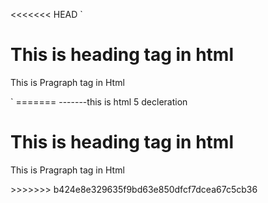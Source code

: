 <<<<<<< HEAD
`<!DOCTYPE html>
<html lang="en"> 
<head>
    <meta charset="UTF-8">
    <title>learning html in 25/10/24 </title>
</head>
<body>
    <h1>This is heading tag in html</h1>
    <p> This is Pragraph tag in Html </p>
</body>
</html>`
=======
<!DOCTYPE html>  -------this is html 5 decleration 
<html lang="en"> 
<head>
    <meta charset="UTF-8">
    <title>learning html in 25/10/24 </title>
</head>
<body>
    <h1>This is heading tag in html</h1>
    <p> This is Pragraph tag in Html </p>
</body>
</html>
>>>>>>> b424e8e329635f9bd63e850dfcf7dcea67c5cb36
